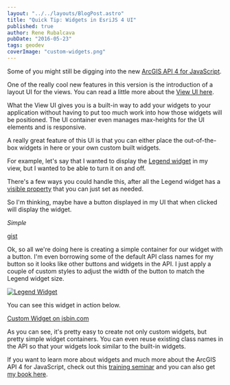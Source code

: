 ```yaml
---
layout: "../../layouts/BlogPost.astro"
title: "Quick Tip: Widgets in EsriJS 4 UI"
published: true
author: Rene Rubalcava
pubDate: "2016-05-23"
tags: geodev
coverImage: "custom-widgets.png"
---
```


Some of you might still be digging into the new [ArcGIS API 4 for JavaScript](https://developers.arcgis.com/javascript/latest/index.html).

One of the really cool new features in this version is the introduction of a layout UI for the views. You can read a little more about the [View UI here](https://developers.arcgis.com/javascript/latest/guide/view-ui/index.html).

What the View UI gives you is a built-in way to add your widgets to your application without having to put too much work into how those widgets will be positioned. The UI container even manages max-heights for the UI elements and is responsive.

A really great feature of this UI is that you can either place the out-of-the-box widgets in here or your own custom built widgets.

For example, let's say that I wanted to display the [Legend widget](https://developers.arcgis.com/javascript/latest/api-reference/esri-widgets-Legend.html) in my view, but I wanted to be able to turn it on and off.

There's a few ways you could handle this, after all the Legend widget has a [visible property](https://developers.arcgis.com/javascript/latest/api-reference/esri-widgets-Legend.html#visible) that you can just set as needed.

So I'm thinking, maybe have a button displayed in my UI that when clicked will display the widget.

_Simple_

[gist](https://gist.github.com/odoe/80b544257ac13a184ad71e742e8bae8f.js)

Ok, so all we're doing here is creating a simple container for our widget with a button. I'm even borrowing some of the default API class names for my button so it looks like other buttons and widgets in the API. I just apply a couple of custom styles to adjust the width of the button to match the Legend widget size.

[![Legend Widget](images/lgnd-widget.png)](http://jsbin.com/fekara/2/edit?js,output)

You can see this widget in action below.

[Custom Widget on jsbin.com](http://jsbin.com/fekara/3/embed?output)

As you can see, it's pretty easy to create not only custom widgets, but pretty simple widget containers. You can even reuse existing class names in the API so that your widgets look similar to the built-in widgets.

If you want to learn more about widgets and much more about the ArcGIS API 4 for JavaScript, check out this [training seminar](http://training.esri.com/gateway/index.cfm?fa=catalog.webCourseDetail&courseid=3059) and you can also get [my book here](https://leanpub.com/arcgis-js-api-4).
